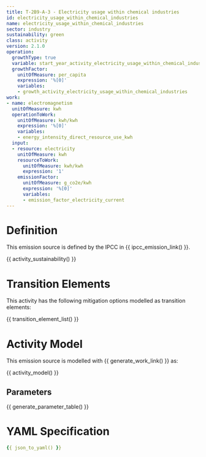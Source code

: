 ```yaml
---
title: T-2B9-A-3 - Electricity usage within chemical industries
id: electricity_usage_within_chemical_industries
name: electricity_usage_within_chemical_industries
sector: industry
sustainability: green
class: activity
version: 2.1.0
operation:
  growthType: true
  variable: start_year_activity_electricity_usage_within_chemical_industries
  growthFactor:
    unitOfMeasure: per_capita
    expression: '%[0]'
    variables:
    - growth_activity_electricity_usage_within_chemical_industries
work:
- name: electromagnetism
  unitOfMeasure: kwh
  operationToWork:
    unitOfMeasure: kwh/kwh
    expression: '%[0]'
    variables:
    - energy_intensity_direct_resource_use_kwh
  input:
  - resource: electricity
    unitOfMeasure: kwh
    resourceToWork:
      unitOfMeasure: kwh/kwh
      expression: '1'
    emissionFactor:
      unitOfMeasure: g_co2e/kwh
      expression: '%[0]'
      variables:
      - emission_factor_electricity_current
---
```

# Definition
This emission source is defined by the IPCC in {{ ipcc_emission_link() }}.


{{ activity_sustainability() }}

# Transition Elements

This activity has the following mitigation options modelled as transition elements:

{{ transition_element_list() }}

# Activity Model
This emission source is modelled with {{ generate_work_link() }} as:

{{ activity_model() }}

## Parameters

{{ generate_parameter_table() }}

# YAML Specification

```yaml
{{ json_to_yaml() }}
```
